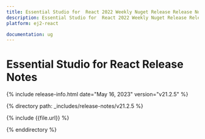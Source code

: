```yaml
---
title: Essential Studio for  React 2022 Weekly Nuget Release Release Notes  
description: Essential Studio for  React 2022 Weekly Nuget Release Release Notes  
platform: ej2-react

documentation: ug
---
```


# Essential Studio for  React   Release Notes  

{% include release-info.html date="May 16, 2023"  version="v21.2.5" %} 

{% directory path: _includes/release-notes/v21.2.5 %}

{% include {{file.url}} %}

{% enddirectory %}


